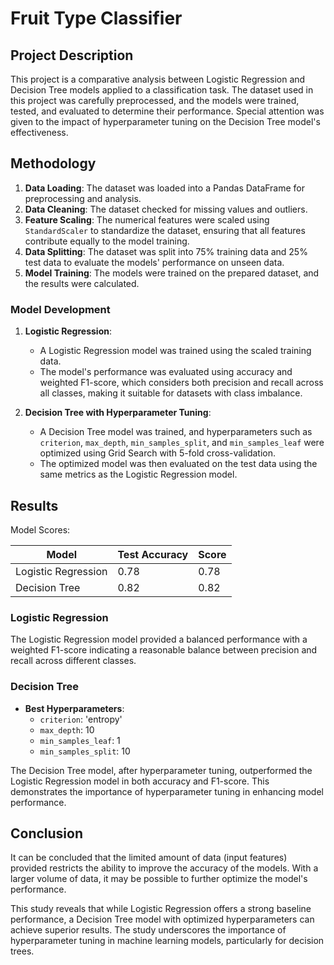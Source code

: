 # Fruit Type Classifier

## Project Description
This project is a comparative analysis between Logistic Regression and Decision Tree models applied to a classification task. The dataset used in this project was carefully preprocessed, and the models were trained, tested, and evaluated to determine their performance. Special attention was given to the impact of hyperparameter tuning on the Decision Tree model's effectiveness.


## Methodology

1. **Data Loading**: The dataset was loaded into a Pandas DataFrame for preprocessing and analysis.
2. **Data Cleaning**: The dataset checked for missing values and outliers.
3. **Feature Scaling**: The numerical features were scaled using `StandardScaler` to standardize the dataset, ensuring that all features contribute equally to the model training.
4. **Data Splitting**: The dataset was split into 75% training data and 25% test data to evaluate the models' performance on unseen data.
5. **Model Training**: The models were trained on the prepared dataset, and the results were calculated.

### Model Development
1. **Logistic Regression**:
   - A Logistic Regression model was trained using the scaled training data.
   - The model's performance was evaluated using accuracy and weighted F1-score, which considers both precision and recall across all classes, making it suitable for datasets with class imbalance.

2. **Decision Tree with Hyperparameter Tuning**:
   - A Decision Tree model was trained, and hyperparameters such as `criterion`, `max_depth`, `min_samples_split`, and `min_samples_leaf` were optimized using Grid Search with 5-fold cross-validation.
   - The optimized model was then evaluated on the test data using the same metrics as the Logistic Regression model.

## Results


Model Scores:

| Model | Test Accuracy | Score |
|----------|----------|----------|
| Logistic Regression | 0.78 | 0.78 |
| Decision Tree | 0.82 | 0.82 |

### Logistic Regression
The Logistic Regression model provided a balanced performance with a weighted F1-score indicating a reasonable balance between precision and recall across different classes.

### Decision Tree
- **Best Hyperparameters**:
  - `criterion`: 'entropy'
  - `max_depth`: 10
  - `min_samples_leaf`: 1
  - `min_samples_split`: 10

The Decision Tree model, after hyperparameter tuning, outperformed the Logistic Regression model in both accuracy and F1-score. This demonstrates the importance of hyperparameter tuning in enhancing model performance.

## Conclusion
It can be concluded that the limited amount of data (input features) provided restricts the ability to improve the accuracy of the models. With a larger volume of data, it may be possible to further optimize the model's performance.

This study reveals that while Logistic Regression offers a strong baseline performance, a Decision Tree model with optimized hyperparameters can achieve superior results. The study underscores the importance of hyperparameter tuning in machine learning models, particularly for decision trees.
